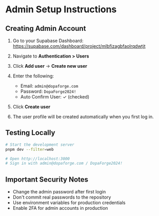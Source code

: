 # Admin Setup Instructions

## Creating Admin Account

1. Go to your Supabase Dashboard: https://supabase.com/dashboard/project/mlbfizagbfaolrqdwtjt

2. Navigate to **Authentication > Users**

3. Click **Add user** → **Create new user**

4. Enter the following:
   - Email: `admin@dopaforge.com`
   - Password: `DopaForge2024!`
   - Auto Confirm User: ✓ (checked)

5. Click **Create user**

6. The user profile will be created automatically when you first log in.

## Testing Locally

```bash
# Start the development server
pnpm dev --filter=web

# Open http://localhost:3000
# Sign in with admin@dopaforge.com / DopaForge2024!
```

## Important Security Notes

- Change the admin password after first login
- Don't commit real passwords to the repository
- Use environment variables for production credentials
- Enable 2FA for admin accounts in production